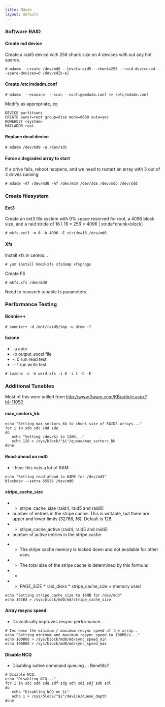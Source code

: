 ```yaml
---
title: Mdadm
layout: default
---
```


### Software RAID

#### Create md device

Create a raid5 device with 256 chunk size on 4 devices with out any hot
spares.

    # mdadm --create /dev/md0 --level=raid5 --chunk=256 --raid-devices=4 --spare-devices=0 /dev/sd[b-e]

#### Create /etc/mdadm.conf

    # mdadm  --examine  --scan --config=mdadm.conf >> /etc/mdadm.conf

Modify as appropriate, ex;

    DEVICE partitions
    CREATE owner=root group=disk mode=0660 auto=yes
    HOMEHOST <system>
    MAILADDR root

#### Replace dead device

    # mdadm /dev/md0 -a /dev/sdc

#### Force a degraded array to start

If a drive fails, reboot happens, and we need to restart an array with 3
out of 4 drives running

    # mdadm -Af /dev/md0 -Af /dev/md0 /dev/sda /dev/sdb /dev/sdd

### Create filesystem

#### Ext3

Create an ext3 file system with 0% space reserved for root, a 4096 block
size, and a raid stride of 16 ( 16 \* 256 = 4096 | stride\*chunk=block)

    # mkfs.ext3 -m 0 -b 4096 -E stride=16 /dev/md0

#### Xfs

Install xfs in centos...

    # yum install kmod-xfs xfsdump xfsprogs

Create FS

    # mkfs.xfs /dev/md0

Need to research tunable fs parameters.

### Performance Testing

#### Bonnie++

    # bonnie++ -d /mnt/raid5/tmp -u drew -f

#### Iozone

-   -a auto
-   -b output\_excel file
-   -i 0 run read test
-   -i 1 run write test

<!-- -->

    # iozone -a -b werd.xls -i 0 -i 1 -C -E

### Additional Tunables

Most of this were pulled from
<http://www.3ware.com/KB/article.aspx?id=11050>

#### max\_sectors\_kb

    echo "Setting max_sectors_kb to chunk size of RAID5 arrays..."
    for i in sdb sdc sdd sde
    do
       echo "Setting /dev/$i to 128K..."
       echo 128 > /sys/block/"$i"/queue/max_sectors_kb
    done

#### Read-ahead on md0

-   I hear this eats a lot of RAM

<!-- -->

    echo "Setting read-ahead to 64MB for /dev/md3"
    blockdev --setra 65536 /dev/md0

#### stripe\_cache\_size

-   + stripe\_cache\_size (raid4, raid5 and raid6)
-   number of entries in the stripe cache. This is writable, but there
    are upper and lower limits (32768, 16). Default is 128.
-   + stripe\_cache\_active (raid4, raid5 and raid6)
-   number of active entries in the stripe cache

<!-- -->

-   + The stripe cache memory is locked down and not available for other
    uses.
-   + The total size of the stripe cache is determined by this formula:
-   +
-   + PAGE\_SIZE \* raid\_disks \* stripe\_cache\_size = memory used

<!-- -->

    echo "Setting stripe_cache_size to 16MB for /dev/md3"
    echo 16384 > /sys/block/md0/md/stripe_cache_size

#### Array resync speed

-   Dramatically improves resync performance...

<!-- -->

    # Increase the minimum / maximum resync speed of the array..
    echo "Setting minimum and maximum resync speed to 100MB/s..."
    echo 100000 > /sys/block/md0/md/sync_speed_min
    echo 100000 > /sys/block/md0/md/sync_speed_max

#### Disable NCQ

-   Disabling native command queuing ... Benefits?

<!-- -->

    # Disable NCQ.
    echo "Disabling NCQ..."
    for i in sdc sdd sde sdf sdg sdh sdi sdj sdk sdl
    do
       echo "Disabling NCQ on $i"
       echo 1 > /sys/block/"$i"/device/queue_depth
    done
